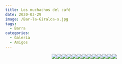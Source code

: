 ```yaml
---
title: Los muchachos del café
date: 2020-03-29
image: /Bar-la-Giralda-s.jpg
tags:
  - Barra
categories:
  - Galería
  - Amigos
---
```

<div style="display: flex; flex-wrap: wrap;justify-content: center;">
<div><img src="/images/cafe/aimg0.png" /></div>
<div><img src="/images/cafe/aimg1.png" /></div>
<div><img src="/images/cafe/aimg2.png" /></div>
<div><img src="/images/cafe/aimg3.png" /></div>
<div><img src="/images/cafe/aimg4.png" /></div>
<div><img src="/images/cafe/aimg5.png" /></div>
<div><img src="/images/cafe/aimg6.png" /></div>
<div><img src="/images/cafe/aimg7.png" /></div>
<div><img src="/images/cafe/aimg8.png" /></div>
<div><img src="/images/cafe/aimg9.png" /></div>
<div><img src="/images/cafe/aimg10.png" /></div>
<div><img src="/images/cafe/aimg11.png" /></div>
<div><img src="/images/cafe/aimg12.png" /></div>
</div>
